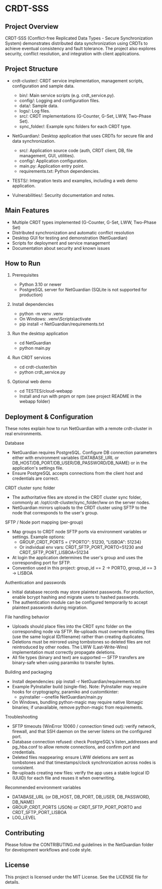 # CRDT-SSS

## Project Overview

CRDT-SSS (Conflict-free Replicated Data Types - Secure Synchronization System) demonstrates distributed data synchronization using CRDTs to achieve eventual consistency and fault tolerance. The project also explores security, conflict resolution, and integration with client applications.

## Project Structure

- crdt-cluster/: CRDT service implementation, management scripts, configuration and sample data.
  - bin/: Main service scripts (e.g. crdt_service.py).
  - config/: Logging and configuration files.
  - data/: Sample data.
  - logs/: Log files.
  - src/: CRDT implementations (G-Counter, G-Set, LWW, Two-Phase Set).
  - sync_folder/: Example sync folders for each CRDT type.

- NetGuardian/: Desktop application that uses CRDTs for secure file and data synchronization.
  - src/: Application source code (auth, CRDT client, DB, file management, GUI, utilities).
  - config/: Application configuration.
  - main.py: Application entry point.
  - requirements.txt: Python dependencies.

- TESTS/: Integration tests and examples, including a web demo application.

- Vulnerabilities/: Security documentation and notes.

## Main Features

- Multiple CRDT types implemented (G-Counter, G-Set, LWW, Two-Phase Set)
- Distributed synchronization and automatic conflict resolution
- Desktop GUI for testing and demonstration (NetGuardian)
- Scripts for deployment and service management
- Documentation about security and known issues

## How to Run

1. Prerequisites
   - Python 3.10 or newer
   - PostgreSQL server for NetGuardian (SQLite is not supported for production)

2. Install dependencies
   - python -m venv .venv
   - On Windows: .venv\Scripts\activate
   - pip install -r NetGuardian/requirements.txt

3. Run the desktop application
   - cd NetGuardian
   - python main.py

4. Run CRDT services
   - cd crdt-cluster/bin
   - python crdt_service.py

5. Optional web demo
   - cd TESTES/cloud-webapp
   - Install and run with pnpm or npm (see project README in the webapp folder)

## Deployment & Configuration

These notes explain how to run NetGuardian with a remote crdt-cluster in real environments.

Database
- NetGuardian requires PostgreSQL. Configure DB connection parameters either with environment variables (DATABASE_URL or DB_HOST/DB_PORT/DB_USER/DB_PASSWORD/DB_NAME) or in the application's settings file.
- Ensure PostgreSQL accepts connections from the client host and credentials are correct.

CRDT cluster sync folder
- The authoritative files are stored in the CRDT cluster sync folder, commonly at: /opt/crdt-cluster/sync_folder/lww on the server nodes.
- NetGuardian mirrors uploads to the CRDT cluster using SFTP to the node that corresponds to the user's group.

SFTP / Node port mapping (per-group)
- Map groups to CRDT node SFTP ports via environment variables or settings. Example options:
  - GROUP_CRDT_PORTS = {"PORTO": 51230, "LISBOA": 51234}
  - Or individual env vars: CRDT_SFTP_PORT_PORTO=51230 and CRDT_SFTP_PORT_LISBOA=51234
- At login the application determines the user's group and uses the corresponding port for SFTP.
- Convention used in this project: group_id == 2 -> PORTO, group_id == 3 -> LISBOA

Authentication and passwords
- Initial database records may store plaintext passwords. For production, enable bcrypt hashing and migrate users to hashed passwords.
- The authentication module can be configured temporarily to accept plaintext passwords during migration.

File handling behavior
- Uploads should place files into the CRDT sync folder on the corresponding node via SFTP. Re-uploads must overwrite existing files (use the same logical ID/filename) rather than creating duplicates.
- Deletions must be mirrored using tombstones so deleted files are not reintroduced by other nodes. The LWW (Last-Write-Wins) implementation must correctly propagate deletions.
- All file types (binary and text) are supported — SFTP transfers are binary-safe when using paramiko to transfer bytes.

Building and packaging
- Install dependencies: pip install -r NetGuardian/requirements.txt
- Example PyInstaller build (single-file). Note: PyInstaller may require hooks for cryptography, paramiko and customtkinter:
  - pyinstaller --onefile NetGuardian/main.py
- On Windows, bundling python-magic may require native libmagic binaries; if unavailable, remove python-magic from requirements.

Troubleshooting
- SFTP timeouts (WinError 10060 / connection timed out): verify network, firewall, and that SSH daemon on the server listens on the configured port.
- Database connection refused: check PostgreSQL's listen_addresses and pg_hba.conf to allow remote connections, and confirm port and credentials.
- Deleted files reappearing: ensure LWW deletions are sent as tombstones and that timestamps/clock synchronization across nodes is consistent.
- Re-uploads creating new files: verify the app uses a stable logical ID (UUID) for each file and reuses it when overwriting.

Recommended environment variables
- DATABASE_URL (or DB_HOST, DB_PORT, DB_USER, DB_PASSWORD, DB_NAME)
- GROUP_CRDT_PORTS (JSON) or CRDT_SFTP_PORT_PORTO and CRDT_SFTP_PORT_LISBOA
- LOG_LEVEL

## Contributing

Please follow the CONTRIBUTING.md guidelines in the NetGuardian folder for development workflows and code style.

## License

This project is licensed under the MIT License. See the LICENSE file for details.
